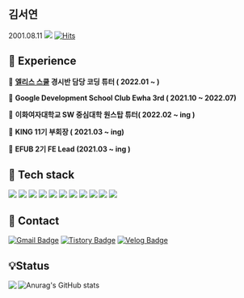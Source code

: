  ## 김서연

2001.08.11 <img src="https://img.shields.io/badge/Frontend engineer-e06666?style=flat-square&logo=Frontend&logoColor=white"/></a> 
[![Hits](https://hits.seeyoufarm.com/api/count/incr/badge.svg?tab=repositories&url=https%3A%2F%2Fgithub.com%2Fflowersayo&count_bg=%23FBBFFF&title_bg=%23645765&icon=&icon_color=%23AF78A7&title=hits&edge_flat=false)](https://hits.seeyoufarm.com)


## 📕 Experience

📍 **[엘리스 스쿨](https://elice.school/) 경시반 담당 코딩 튜터  ( 2022.01 ~ )**

📍 **Google Development School Club Ewha 3rd ( 2021.10 ~ 2022.07)**

📍 **이화여자대학교 SW 중심대학 원스탑 튜터( 2022.02  ~ ing )**

📍 **KING 11기 부회장 ( 2021.03 ~ ing)**

📍 **EFUB 2기 FE Lead (2021.03 ~ ing )**


## 🔎 Tech stack

<img src="https://img.shields.io/badge/Unity-000000?style=flat-square&logo=Unity&logoColor=white"/></a>
<img src="https://img.shields.io/badge/C-ffc923?style=flat-square&logo=C&logoColor=white"/></a>
<img src="https://img.shields.io/badge/C++-00599C?style=flat-square&logo=C%2B%2B&logoColor=white"/></a>
<img src="https://img.shields.io/badge/C Sharp-239120?style=flat-square&logo=C Sharp&logoColor=white"/></a>
<img src="https://img.shields.io/badge/Java-007396?style=flat-square&logo=Java&logoColor=white"/></a>
<img src="https://img.shields.io/badge/HTML5-E34F26?style=flat-square&logo=HTML5&logoColor=white"/></a>
<img src="https://img.shields.io/badge/CSS3-1572B6?style=flat-square&logo=CSS3&logoColor=white"/></a>
<img src="https://img.shields.io/badge/JavaScript-ca2020?style=flat-square&logo=JavaScript&logoColor=white"/></a>
<img src="https://img.shields.io/badge/React-61DAFB?style=flat-square&logo=React&logoColor=white"/></a>
<img src="https://img.shields.io/badge/Node.js-339933?style=flat-square&logo=Node.js&logoColor=white"/></a>
<img src="https://img.shields.io/badge/ReactNative-61DAFB?style=flat-square&logo=React&logoColor=white"/>



## 📌 Contact

[![Gmail Badge](https://img.shields.io/badge/flowersayo0811@gmail.com-D14836?style=flat&logo=Gmail&logoColor=white)](mailto:flowersayo@gmail.com)   [![Tistory Badge](https://img.shields.io/badge/Tistory-555263?style=flat&logoColor=white)](https://flowersayo.tistory.com/)  [![Velog Badge](https://img.shields.io/badge/Velog-69dfcb?style=flat&logoColor=white)](https://velog.io/@flowersayo)  


## 💡Status
<img align='left' src="http://mazassumnida.wtf/api/v2/generate_badge?boj=flowersayo0811">



![Anurag's GitHub stats](https://github-readme-stats.vercel.app/api?username=flowersayo&show_icons=true&theme=solarized-light)



